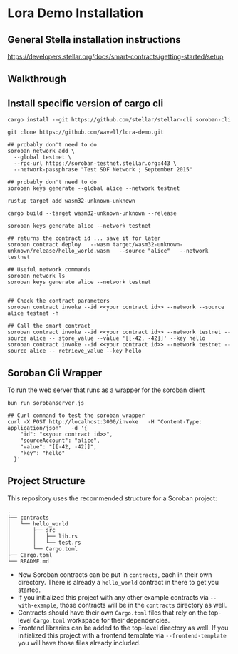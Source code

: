 
# Lora Demo Installation
## General Stella installation instructions
https://developers.stellar.org/docs/smart-contracts/getting-started/setup

## Walkthrough
## Install specific version of cargo cli
```
cargo install --git https://github.com/stellar/stellar-cli soroban-cli
```

```
git clone https://github.com/wavell/lora-demo.git

## probably don't need to do
soroban network add \
  --global testnet \
  --rpc-url https://soroban-testnet.stellar.org:443 \
  --network-passphrase "Test SDF Network ; September 2015"

## probably don't need to do	
soroban keys generate --global alice --network testnet

rustup target add wasm32-unknown-unknown
	
cargo build --target wasm32-unknown-unknown --release

soroban keys generate alice --network testnet

## returns the contract id ... save it for later
soroban contract deploy   --wasm target/wasm32-unknown-unknown/release/hello_world.wasm   --source "alice"   --network testnet
                                      
## Useful network commands                   
soroban network ls                                
soroban keys generate alice --network testnet


## Check the contract parameters                                                                                                  
soroban contract invoke --id <<your contract id>> --network --source alice testnet -h

## Call the smart contract  
soroban contract invoke --id <<your contract id>> --network testnet --source alice -- store_value --value '[[-42, -42]]' --key hello
soroban contract invoke --id <<your contract id>> --network testnet --source alice -- retrieve_value --key hello
```
## Soroban Cli Wrapper
To run the web server that runs as a wrapper for the soroban client
```
bun run sorobanserver.js

## Curl comnand to test the soroban wrapper
curl -X POST http://localhost:3000/invoke   -H "Content-Type: application/json"   -d '{
    "id": "<<your contract id>>",
    "sourceAccount": "alice",
    "value": "[[-42, -42]]",
    "key": "hello"
  }'

```
## 
## Project Structure

This repository uses the recommended structure for a Soroban project:
```text
.
├── contracts
│   └── hello_world
│       ├── src
│       │   ├── lib.rs
│       │   └── test.rs
│       └── Cargo.toml
├── Cargo.toml
└── README.md
```

- New Soroban contracts can be put in `contracts`, each in their own directory. There is already a `hello_world` contract in there to get you started.
- If you initialized this project with any other example contracts via `--with-example`, those contracts will be in the `contracts` directory as well.
- Contracts should have their own `Cargo.toml` files that rely on the top-level `Cargo.toml` workspace for their dependencies.
- Frontend libraries can be added to the top-level directory as well. If you initialized this project with a frontend template via `--frontend-template` you will have those files already included.
